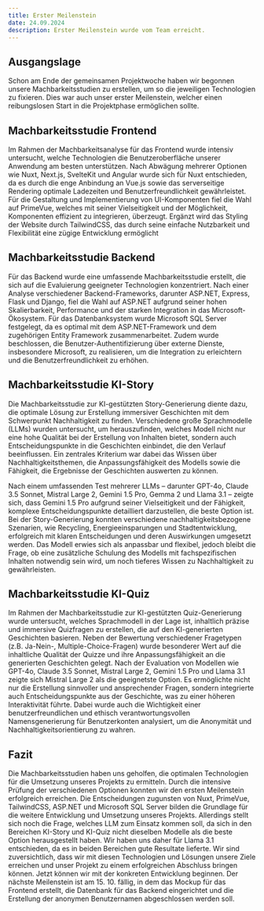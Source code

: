 ```yaml
---
title: Erster Meilenstein
date: 24.09.2024
description: Erster Meilenstein wurde vom Team erreicht.
---
```


## Ausgangslage

Schon am Ende der gemeinsamen Projektwoche haben wir begonnen unsere Machbarkeitsstudien zu erstellen, um so die jeweiligen Technologien zu fixieren. Dies war auch unser erster Meilenstein, welcher einen reibungslosen Start in die Projektphase ermöglichen sollte.

## Machbarkeitsstudie Frontend

Im Rahmen der Machbarkeitsanalyse für das Frontend wurde intensiv untersucht, welche Technologien die Benutzeroberfläche unserer Anwendung am besten unterstützen. Nach Abwägung mehrerer Optionen wie Nuxt, Next.js, SvelteKit und Angular wurde sich für Nuxt entschieden, da es durch die enge Anbindung an Vue.js sowie das serverseitige Rendering optimale Ladezeiten und Benutzerfreundlichkeit gewährleistet. Für die Gestaltung und Implementierung von UI-Komponenten fiel die Wahl auf PrimeVue, welches mit seiner Vielseitigkeit und der Möglichkeit, Komponenten effizient zu integrieren, überzeugt. Ergänzt wird das Styling der Website durch TailwindCSS, das durch seine einfache Nutzbarkeit und Flexibilität eine zügige Entwicklung ermöglicht

## Machbarkeitsstudie Backend

Für das Backend wurde eine umfassende Machbarkeitsstudie erstellt, die sich auf die Evaluierung geeigneter Technologien konzentriert. Nach einer Analyse verschiedener Backend-Frameworks, darunter ASP.NET, Express, Flask und Django, fiel die Wahl auf ASP.NET aufgrund seiner hohen Skalierbarkeit, Performance und der starken Integration in das Microsoft-Ökosystem. Für das Datenbanksystem wurde Microsoft SQL Server festgelegt, da es optimal mit dem ASP.NET-Framework und dem zugehörigen Entity Framework zusammenarbeitet. Zudem wurde beschlossen, die Benutzer-Authentifizierung über externe Dienste, insbesondere Microsoft, zu realisieren, um die Integration zu erleichtern und die Benutzerfreundlichkeit zu erhöhen.

## Machbarkeitsstudie KI-Story

Die Machbarkeitsstudie zur KI-gestützten Story-Generierung diente dazu, die optimale Lösung zur Erstellung immersiver Geschichten mit dem Schwerpunkt Nachhaltigkeit zu finden. Verschiedene große Sprachmodelle (LLMs) wurden untersucht, um herauszufinden, welches Modell nicht nur eine hohe Qualität bei der Erstellung von Inhalten bietet, sondern auch Entscheidungspunkte in die Geschichten einbindet, die den Verlauf beeinflussen. Ein zentrales Kriterium war dabei das Wissen über Nachhaltigkeitsthemen, die Anpassungsfähigkeit des Modells sowie die Fähigkeit, die Ergebnisse der Geschichten auswerten zu können.

Nach einem umfassenden Test mehrerer LLMs – darunter GPT-4o, Claude 3.5 Sonnet, Mistral Large 2, Gemini 1.5 Pro, Gemma 2 und Llama 3.1 – zeigte sich, dass Gemini 1.5 Pro aufgrund seiner Vielseitigkeit und der Fähigkeit, komplexe Entscheidungspunkte detailliert darzustellen, die beste Option ist. Bei der Story-Generierung konnten verschiedene nachhaltigkeitsbezogene Szenarien, wie Recycling, Energieeinsparungen und Stadtentwicklung, erfolgreich mit klaren Entscheidungen und deren Auswirkungen umgesetzt werden. Das Modell erwies sich als anpassbar und flexibel, jedoch bleibt die Frage, ob eine zusätzliche Schulung des Modells mit fachspezifischen Inhalten notwendig sein wird, um noch tieferes Wissen zu Nachhaltigkeit zu gewährleisten.

## Machbarkeitsstudie KI-Quiz

Im Rahmen der Machbarkeitsstudie zur KI-gestützten Quiz-Generierung wurde untersucht, welches Sprachmodell in der Lage ist, inhaltlich präzise und immersive Quizfragen zu erstellen, die auf den KI-generierten Geschichten basieren. Neben der Bewertung verschiedener Fragetypen (z.B. Ja-Nein-, Multiple-Choice-Fragen) wurde besonderer Wert auf die inhaltliche Qualität der Quizze und ihre Anpassungsfähigkeit an die generierten Geschichten gelegt. Nach der Evaluation von Modellen wie GPT-4o, Claude 3.5 Sonnet, Mistral Large 2, Gemini 1.5 Pro und Llama 3.1 zeigte sich Mistral Large 2 als die geeignetste Option. Es ermöglichte nicht nur die Erstellung sinnvoller und ansprechender Fragen, sondern integrierte auch Entscheidungspunkte aus der Geschichte, was zu einer höheren Interaktivität führte. Dabei wurde auch die Wichtigkeit einer benutzerfreundlichen und ethisch verantwortungsvollen Namensgenerierung für Benutzerkonten analysiert, um die Anonymität und Nachhaltigkeitsorientierung zu wahren​.

## Fazit

Die Machbarkeitsstudien haben uns geholfen, die optimalen Technologien für die Umsetzung unseres Projekts zu ermitteln. Durch die intensive Prüfung der verschiedenen Optionen konnten wir den ersten Meilenstein erfolgreich erreichen. Die Entscheidungen zugunsten von Nuxt, PrimeVue, TailwindCSS, ASP.NET und Microsoft SQL Server bilden die Grundlage für die weitere Entwicklung und Umsetzung unseres Projekts. Allerdings stellt sich noch die Frage, welches LLM zum Einsatz kommen soll, da sich in den Bereichen KI-Story und KI-Quiz nicht dieselben Modelle als die beste Option herausgestellt haben. Wir haben uns daher für Llama 3.1 entschieden, da es in beiden Bereichen gute Resultate lieferte. Wir sind zuversichtlich, dass wir mit diesen Technologien und Lösungen unsere Ziele erreichen und unser Projekt zu einem erfolgreichen Abschluss bringen können. Jetzt können wir mit der konkreten Entwicklung beginnen. Der nächste Meilenstein ist am 15. 10. fällig, in dem das Mockup für das Frontend erstellt, die Datenbank für das Backend eingerichtet und die Erstellung der anonymen Benutzernamen abgeschlossen werden soll.